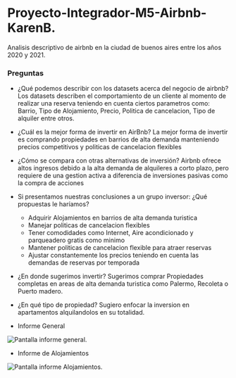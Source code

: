 # Proyecto-Integrador-M5-Airbnb-KarenB.

Analisis descriptivo de airbnb en la ciudad de buenos aires entre los años 2020 y 2021.

### Preguntas 

* ¿Qué podemos describir con los datasets acerca del negocio de airbnb?
  Los datasets describen el comportamiento de un cliente al momento de realizar una reserva teniendo en cuenta ciertos parametros como: Barrio, Tipo de Alojamiento, Precio, Politica de cancelacion, Tipo de alquiler entre otros.
  
* ¿Cuál es la mejor forma de invertir en AirBnb?
  La mejor forma de invertir es comprando propiedades en barrios de alta demanda manteniendo precios competitivos y politicas de cancelacion flexibles
  
* ¿Cómo se compara con otras alternativas de inversión?
  Airbnb ofrece altos ingresos debido a la alta demanda de alquileres a corto plazo, pero requiere de una gestion activa a diferencia de inversiones pasivas como la compra de acciones
  
* Si presentamos nuestras conclusiones a un grupo inversor: ¿Qué propuestas le haríamos?
  - Adquirir Alojamientos en barrios de alta demanda turistica
  - Manejar politicas de cancelacion flexibles
  - Tener comodidades como Internet, Aire acondicionado y parqueadero gratis como minimo
  - Mantener politicas de cancelacion flexible para atraer reservas
  - Ajustar constantemente los precios teniendo en cuenta las demandas de reservas por temporada

* ¿En donde sugerimos invertir?
  Sugerimos comprar Propiedades completas en areas de alta demanda turistica como Palermo, Recoleta o Puerto madero.

  
* ¿En qué tipo de propiedad?
  Sugiero enfocar la inversion en apartamentos alquilandolos en su totalidad.


- Informe General
  
![Pantalla informe general](https://github.com/user-attachments/assets/4b84725a-9144-4a45-aca5-68b54d59376e).

- Informe de Alojamientos

![Pantalla informe Alojamientos](https://github.com/user-attachments/assets/17089002-5885-464b-ae2c-b0d7e847d2f5).

